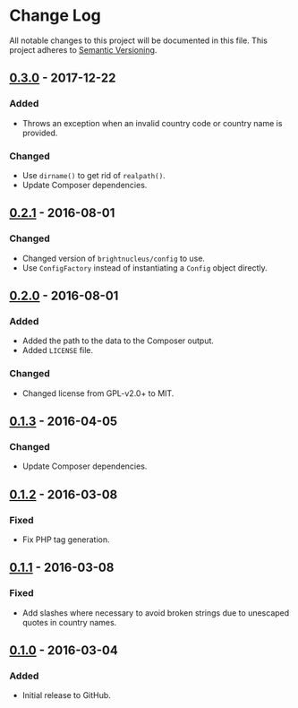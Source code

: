 # Change Log
All notable changes to this project will be documented in this file.
This project adheres to [Semantic Versioning](http://semver.org/).

## [0.3.0] - 2017-12-22
### Added
- Throws an exception when an invalid country code or country name is provided.

### Changed
- Use `dirname()` to get rid of `realpath()`.
- Update Composer dependencies.

## [0.2.1] - 2016-08-01
### Changed
- Changed version of `brightnucleus/config` to use.
- Use `ConfigFactory` instead of instantiating a `Config` object directly.

## [0.2.0] - 2016-08-01
### Added
- Added the path to the data to the Composer output.
- Added `LICENSE` file.

### Changed
- Changed license from GPL-v2.0+ to MIT.

## [0.1.3] - 2016-04-05
### Changed
- Update Composer dependencies.

## [0.1.2] - 2016-03-08
### Fixed
- Fix PHP tag generation.

## [0.1.1] - 2016-03-08
### Fixed
- Add slashes where necessary to avoid broken strings due to unescaped quotes in country names.

## [0.1.0] - 2016-03-04
### Added
- Initial release to GitHub.

[0.3.0]: https://github.com/brightnucleus/country-codes/compare/v0.3.1...v0.3.0
[0.2.1]: https://github.com/brightnucleus/country-codes/compare/v0.2.0...v0.2.1
[0.2.0]: https://github.com/brightnucleus/country-codes/compare/v0.1.3...v0.2.0
[0.1.3]: https://github.com/brightnucleus/country-codes/compare/v0.1.2...v0.1.3
[0.1.2]: https://github.com/brightnucleus/country-codes/compare/v0.1.1...v0.1.2
[0.1.1]: https://github.com/brightnucleus/country-codes/compare/v0.1.0...v0.1.1
[0.1.0]: https://github.com/brightnucleus/country-codes/compare/v0.0.0...v0.1.0
